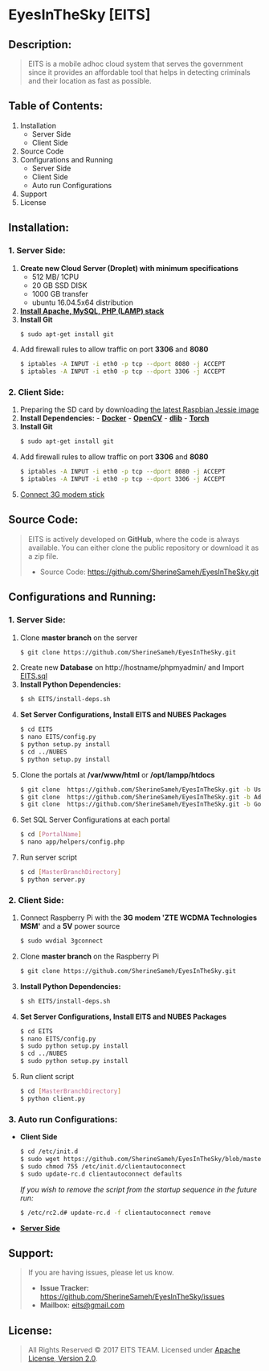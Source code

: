 # EyesInTheSky [EITS]
## Description:
>EITS is a mobile adhoc cloud system that serves the government since it provides an affordable tool that helps in detecting criminals and their location as fast as possible.

## Table of Contents:
1. Installation
      * Server Side
      * Client Side
2. Source Code
3. Configurations and Running
      * Server Side
      * Client Side
      * Auto run Configurations
4. Support
5. License

## Installation:
### 1. Server Side:
1. **Create new Cloud Server (Droplet) with minimum specifications**
    * 512 MB/ 1CPU
    * 20 GB SSD DISK
    * 1000 GB transfer
    * ubuntu 16.04.5x64 distribution
2. [**Install Apache, MySQL, PHP (LAMP) stack**](https://www.digitalocean.com/community/tutorials/how-to-install-linux-apache-mysql-php-lamp-stack-on-ubuntu-16-04)
3. **Install Git**
      ```bash
      $ sudo apt-get install git
      ```
4. Add firewall rules to allow traffic on port **3306** and **8080**
      ```bash
      $ iptables -A INPUT -i eth0 -p tcp --dport 8080 -j ACCEPT
      $ iptables -A INPUT -i eth0 -p tcp --dport 3306 -j ACCEPT
      ```  

### 2. Client Side:
1. Preparing the SD card by downloading [the latest Raspbian Jessie image](https://www.raspberrypi.org/downloads/raspbian/)
2. **Install Dependencies:**
       - **[Docker](https://blog.alexellis.io/getting-started-with-docker-on-raspberry-pi/)**
       - **[OpenCV](http://www.pyimagesearch.com/2015/07/27/installing-opencv-3-0-for-both-python-2-7-and-python-3-on-your-raspberry-pi-2/)**
       - **[dlib](http://www.pyimagesearch.com/2017/03/27/how-to-install-dlib/)**
       - **[Torch](http://torch.ch/docs/getting-started.html#_)**
3. **Install Git**
      ```bash
      $ sudo apt-get install git
      ```
4. Add firewall rules to allow traffic on port **3306** and **8080**
      ```bash
      $ iptables -A INPUT -i eth0 -p tcp --dport 8080 -j ACCEPT
      $ iptables -A INPUT -i eth0 -p tcp --dport 3306 -j ACCEPT
      ```  
5. [Connect 3G modem stick](https://www.thefanclub.co.za/how-to/how-setup-usb-3g-modem-raspberry-pi-using-usbmodeswitch-and-wvdial)

## Source Code:
>EITS is actively developed on **GitHub**, where the code is always available.
You can either clone the public repository or download it as a zip file.
> - Source Code: https://github.com/SherineSameh/EyesInTheSky.git

## Configurations and Running:
### 1. Server Side:
1. Clone **master branch** on the server
    ```bash
    $ git clone https://github.com/SherineSameh/EyesInTheSky.git
    ```
2. Create new **Database** on http://hostname/phpmyadmin/ and Import [EITS.sql](https://github.com/SherineSameh/EyesInTheSky/blob/master/EITS.sql)
3. **Install Python Dependencies:**
    ```bash
    $ sh EITS/install-deps.sh
    ```
4. **Set Server Configurations, Install EITS and NUBES Packages**
    ```bash
    $ cd EITS
    $ nano EITS/config.py
    $ python setup.py install
    $ cd ../NUBES
    $ python setup.py install
    ```
5. Clone the portals at **/var/www/html** or **/opt/lampp/htdocs**
    ```bash
    $ git clone  https://github.com/SherineSameh/EyesInTheSky.git -b Users
    $ git clone  https://github.com/SherineSameh/EyesInTheSky.git -b Administration
    $ git clone  https://github.com/SherineSameh/EyesInTheSky.git -b Government
    ```
6. Set SQL Server Configurations at each portal
    ```bash
    $ cd [PortalName]
    $ nano app/helpers/config.php
    ```
7. Run server script
    ```bash
    $ cd [MasterBranchDirectory]
    $ python server.py
    ```
### 2. Client Side:
1. Connect Raspberry Pi with the **3G modem 'ZTE WCDMA Technologies MSM'** and a **5V** power source
    ```bash
    $ sudo wvdial 3gconnect
    ```
2. Clone **master branch** on the Raspberry Pi
    ```bash
    $ git clone https://github.com/SherineSameh/EyesInTheSky.git
    ```
2. **Install Python Dependencies:**
    ```bash
    $ sh EITS/install-deps.sh
    ```
3. **Set Server Configurations, Install EITS and NUBES Packages**
    ```bash
    $ cd EITS
    $ nano EITS/config.py
    $ sudo python setup.py install
    $ cd ../NUBES
    $ sudo python setup.py install
    ```
4. Run client script
    ```bash
    $ cd [MasterBranchDirectory]
    $ python client.py
    ```
### 3. Auto run Configurations:
  - **Client Side**
    ```bash  
    $ cd /etc/init.d
    $ sudo wget https://github.com/SherineSameh/EyesInTheSky/blob/master/clientautoconnect
    $ sudo chmod 755 /etc/init.d/clientautoconnect
    $ sudo update-rc.d clientautoconnect defaults
    ```
     *If you wish to remove the script from the startup sequence in the future run:*

    ```bash
    $ /etc/rc2.d# update-rc.d -f clientautoconnect remove
    ```
  - [**Server Side**](https://www.digitalocean.com/community/tutorials/how-to-install-and-use-screen-on-an-ubuntu-cloud-server)
 

## Support:
>If you are having issues, please let us know.
> - **Issue Tracker:** https://github.com/SherineSameh/EyesInTheSky/issues
> - **Mailbox:** eits@gmail.com

## License:
> All Rights Reserved © 2017 EITS TEAM. 
> Licensed under [Apache License, Version 2.0](http://www.apache.org/licenses/LICENSE-2.0).

